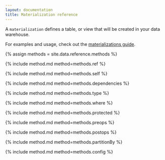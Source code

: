 ```yaml
---
layout: documentation
title: Materialization reference
---
```


A `materialization` defines a table, or view that will be created in your data warehouse.

For examples and usage, check out the [materializations guide](/guides/materializations).

{% assign methods = site.data.reference.methods %}

{% include method.md method=methods.ref %}

{% include method.md method=methods.self %}

{% include method.md method=methods.dependencies %}

{% include method.md method=methods.type %}

{% include method.md method=methods.where %}

{% include method.md method=methods.protected %}

{% include method.md method=methods.preops %}

{% include method.md method=methods.postops %}

{% include method.md method=methods.partitionBy %}

{% include method.md method=methods.config %}
